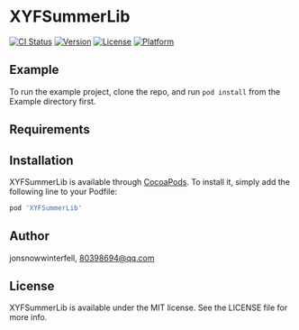 # XYFSummerLib

[![CI Status](https://img.shields.io/travis/jonsnowwinterfell/XYFSummerLib.svg?style=flat)](https://travis-ci.org/jonsnowwinterfell/XYFSummerLib)
[![Version](https://img.shields.io/cocoapods/v/XYFSummerLib.svg?style=flat)](https://cocoapods.org/pods/XYFSummerLib)
[![License](https://img.shields.io/cocoapods/l/XYFSummerLib.svg?style=flat)](https://cocoapods.org/pods/XYFSummerLib)
[![Platform](https://img.shields.io/cocoapods/p/XYFSummerLib.svg?style=flat)](https://cocoapods.org/pods/XYFSummerLib)

## Example

To run the example project, clone the repo, and run `pod install` from the Example directory first.

## Requirements

## Installation

XYFSummerLib is available through [CocoaPods](https://cocoapods.org). To install
it, simply add the following line to your Podfile:

```ruby
pod 'XYFSummerLib'
```

## Author

jonsnowwinterfell, 80398694@qq.com

## License

XYFSummerLib is available under the MIT license. See the LICENSE file for more info.
